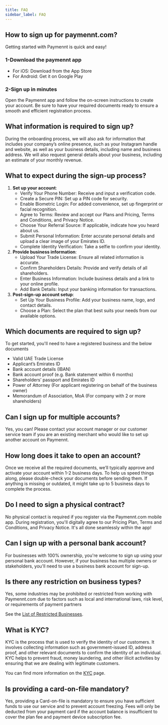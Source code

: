 ```yaml
---
title: FAQ
sidebar_label: FAQ
---
```


## How to sign up for paymennt.com?

Getting started with Paymennt is quick and easy!

### 1-Download the paymennt app

* For iOS: Download from the App Store
* For Android: Get it on Google Play

### 2-Sign up in minutes

Open the Paymennt app and follow the on-screen instructions to create your account. Be sure to have your required documents ready to ensure a smooth and efficient registration process.

## What information is required to sign up?

During the onboarding process, we will also ask for information that includes your company’s online presence, such as your Instagram handle and website, as well as your business details, including name and business address. We will also request general details about your business, including an estimate of your monthly revenue.

## What to expect during the sign-up process?

1. **Set up your account**:
   * Verify Your Phone Number: Receive and input a verification code.
   * Create a Secure PIN: Set up a PIN code for security.
   * Enable Biometric Login: For added convenience, set up fingerprint or facial recognition.
   * Agree to Terms: Review and accept our Plans and Pricing, Terms and Conditions, and Privacy Notice.
   * Choose Your Referral Source: If applicable, indicate how you heard about us.
   * Submit Personal Information: Enter accurate personal details and upload a clear image of your Emirates ID.
   * Complete Identity Verification: Take a selfie to confirm your identity.
2. **Provide business information**:
   * Upload Your Trade License: Ensure all related information is accurate.
   * Confirm Shareholders Details: Provide and verify details of all shareholders.
   * Enter Business Information: Include business details and a link to your online profile.
   * Add Bank Details: Input your banking information for transactions.
3. **Post-sign-up account setup**:
   * Set Up Your Business Profile: Add your business name, logo, and contact details.
   * Choose a Plan: Select the plan that best suits your needs from our available options.

## Which documents are required to sign up?

To get started, you'll need to have a registered business and the below documents

* Valid UAE Trade License
* Applicant’s Emirates ID
* Bank account details (IBAN)
* Bank account proof (e.g. Bank statement within 6 months)
* Shareholders’ passport and Emirates ID
* Power of Attorney (For applicant registering on behalf of the business owner)
* Memorandum of Association, MoA (For company with 2 or more shareholders)

## Can I sign up for multiple accounts?

Yes, you can! Please contact your account manager or our customer service team if you are an existing merchant who would like to set up another account on Paymennt.

## How long does it take to open an account?

Once we receive all the required documents, we’ll typically approve and activate your account within 1-2 business days. To help us speed things along, please double-check your documents before sending them. If anything is missing or outdated, it might take up to 5 business days to complete the process.

## Do I need to sign a physical contract?

No physical contact is required if you register via the Paymennt.com mobile app. During registration, you'll digitally agree to our Pricing Plan, Terms and Conditions, and Privacy Notice. It's all done seamlessly within the app!

## Can I sign up with a personal bank account?

For businesses with 100% ownership, you're welcome to sign up using your personal bank account. However, if your business has multiple owners or stakeholders, you'll need to use a business bank account for sign-up.

## Is there any restriction on business types?

Yes, some industries may be prohibited or restricted from working with Paymennt.com due to factors such as local and international laws, risk level, or requirements of payment partners

See the [<ins>List of Restricted Businesses</ins>](https://www.paymennt.com/en/restricted-businesses).

## What is KYC?

KYC is the process that is used to verify the identity of our customers. It involves collecting information such as government-issued ID, address proof, and other relevant documents to confirm the identity of an individual. KYC helps to prevent fraud, money laundering, and other illicit activities by ensuring that we are dealing with legitimate customers.

You can find more information on the <ins>[KYC](4-kyc.md)</ins> page.

## Is providing a card-on-file mandatory?

Yes, providing a Card-on-file is mandatory to ensure you have sufficient funds to use our service and to prevent account freezing. Fees will only be deducted from your payment card if the account balance is insufficient to cover the plan fee and payment device subscription fee.
